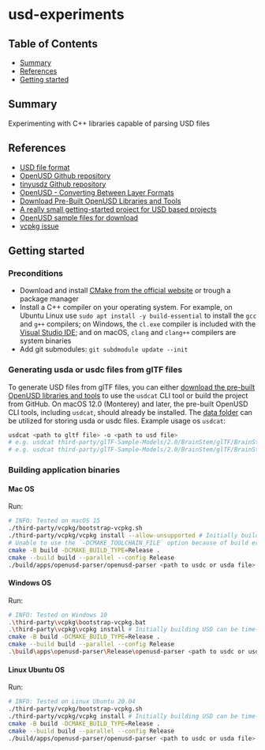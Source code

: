 # usd-experiments

## Table of Contents

- [Summary](#summary)
- [References](#references)
- [Getting started](#getting-started)

## Summary

Experimenting with C++ libraries capable of parsing USD files

## References

- [USD file format](https://docs.fileformat.com/3d/usd/)
- [OpenUSD Github repository](https://github.com/PixarAnimationStudios/OpenUSD)
- [tinyusdz Github repository](https://github.com/lighttransport/tinyusdz/tree/dev)
- [OpenUSD - Converting Between Layer Formats](https://openusd.org/docs/Converting-Between-Layer-Formats.html#ConvertingBetweenLayerFormats-Convertingbetween.usdaand.usdcFiles)
- [Download Pre-Built OpenUSD Libraries and Tools](https://developer.nvidia.com/usd#section-getting-started)
- [A really small getting-started project for USD based projects](https://github.com/meshula/tinyusd)
- [OpenUSD sample files for download](https://openusd.org/release/dl_downloads.html)
- [vcpkg issue](https://github.com/microsoft/vcpkg/issues/37947)

## Getting started

### Preconditions

- Download and install [CMake from the official website](https://cmake.org/download/)  or trough a package manager
- Install a C++ compiler on your operating system. For example, on Ubuntu Linux use `sudo apt install -y build-essential` to install the `gcc` and `g++` compilers; on Windows, the `cl.exe` compiler is included with the [Visual Studio IDE](https://visualstudio.microsoft.com/vs/); and on macOS, `clang` and `clang++` compilers are system binaries
- Add git submodules: `git subdmodule update --init`

### Generating usda or usdc files from glTF files

To generate USD files from glTF files, you can either [download the pre-built OpenUSD libraries and tools](https://developer.nvidia.com/usd#section-getting-started) to use the `usdcat` CLI tool or build the project from GitHub. On macOS 12.0 (Monterey) and later, the pre-built OpenUSD CLI tools, including `usdcat`, should already be installed. The [data folder](data) can be utilized for storing usda or usdc files. Example usage os `usdcat`:

```sh
usdcat <path to gltf file> -o <path to usd file>
# e.g. usdcat third-party/glTF-Sample-Models/2.0/BrainStem/glTF/BrainStem.gltf -o data/BrainStem.usda
# e.g. usdcat third-party/glTF-Sample-Models/2.0/BrainStem/glTF/BrainStem.gltf -o data/BrainStem.usdc
```

### Building application binaries

#### Mac OS

Run: 

```sh
# INFO: Tested on macOS 15
./third-party/vcpkg/bootstrap-vcpkg.sh
./third-party/vcpkg/vcpkg install --allow-unsupported # Initially building USD can be time-consuming and resource-intensive. Packages persist in the vcpkg git submodule
# Unable to use the `-DCMAKE_TOOLCHAIN_FILE` option because of build errors as the `--allow-unsupported` flag is not available in the subsequent `cmake` command
cmake -B build -DCMAKE_BUILD_TYPE=Release .
cmake --build build --parallel --config Release
./build/apps/openusd-parser/openusd-parser <path to usdc or usda file>
```

#### Windows OS

Run: 

```sh
# INFO: Tested on Windows 10
.\third-party\vcpkg\bootstrap-vcpkg.bat
.\third-party\vcpkg\vcpkg install # Initially building USD can be time-consuming and resource-intensive. Packages persist in the vcpkg git submodule
cmake -B build -DCMAKE_BUILD_TYPE=Release . 
cmake --build build --parallel --config Release
.\build\apps\openusd-parser\Release\openusd-parser <path to usdc or usda file>
```

#### Linux Ubuntu OS

Run: 

```sh
# INFO: Tested on Linux Ubuntu 20.04
./third-party/vcpkg/bootstrap-vcpkg.sh
./third-party/vcpkg/vcpkg install # Initially building USD can be time-consuming and resource-intensive. Packages persist in the vcpkg git submodule
cmake -B build -DCMAKE_BUILD_TYPE=Release .
cmake --build build --parallel --config Release
./build/apps/openusd-parser/openusd-parser <path to usdc or usda file>
```